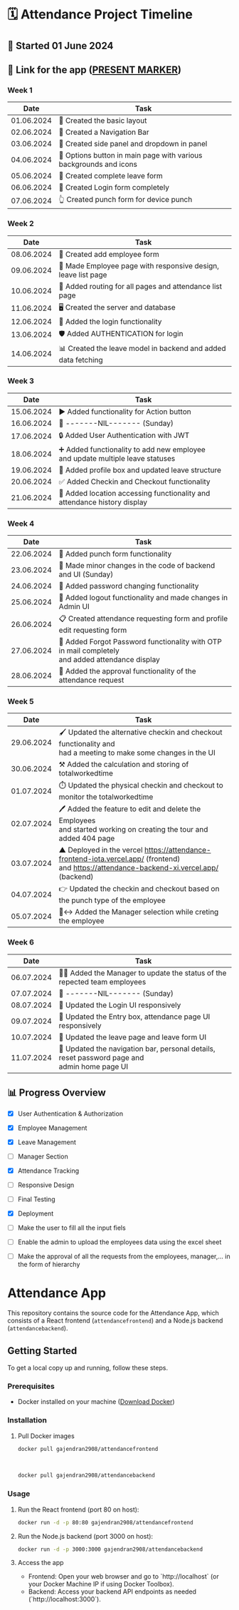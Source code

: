 <!-- 
# ATTENDANCE PROJECT STARTED AT JUNE 1

- 01.06.2024 -> Created the basic layout 
- 02.06.2024 -> Created a Navigation Bar
- 03.06.2024 -> Created side panel and the dropdown in panel
- 04.06.2024 -> Options button in main page with various background and icons 
- 05.06.2024 -> Created complete leave form 
- 06.06.2024 -> Created Login form completely 
- 07.06.2024 -> Created punch form for device punch 
- 08.06.2024 -> Created add employee form
- 09.06.2024 -> Made Employee page with responsive, leave list page 
- 10.06.2024 -> Added routing for all the pages and attendance list page
- 11.06.2024 -> Created the server and database 
- 12.06.2024 -> Added the login functionality
- 13.06.2024 -> Added AUTHENTICATION for login 
- 14.06.2024 -> Created the leave model in backend and added fetching of data
- 15.06.2024 -> Added functionality for Action button
- 16.06.2024 -> -------NIL-------(Sunday)
- 17.06.2024 -> Added User Authentication with JWT
- 18.06.2024 -> Added functionality to add new employee and added functionality to update status of multiple leave at a time
- 19.06.2024 -> Added profile box and update leave structure
- 20.06.2024 -> Added Checkin and Checkout functionality
- 21.06.2024 -> Added location accessing functionality and added attendance history display
- 22.06.2024 -> Added punch form functionality
- 23.06.2024 -> Made minor changes in the code (Sunday)
- 24.06.2024 -> Added password Changing functionality
- 25.06.2024 -> Added the logout functionality and made some changes in Admin UI
- 26.06.2024 -> Created the attendance requesting form and profile edit requesting form
- 27.06.2024 -> Added Forgot Password functionality with OTP in mail completely and added attendance display
- 28.06.2024 -> Added the approval functionality of the attendance request
- 29.06.2024 -> Updated the alternative checkin and checkout functionality and had a meeting to make some changes in the UI
- -->

# 🗓️ Attendance Project Timeline

## 📅 Started 01 June 2024

## 🔗 Link for the app ([PRESENT MARKER](https://attendance-frontend-iota.vercel.app/))

### Week 1
| Date       | Task                                                             |
| ---------- | ---------------------------------------------------------------- |
| 01.06.2024 | 🤝 Created the basic layout                                       |
| 02.06.2024 | 🧭 Created a Navigation Bar                                       |
| 03.06.2024 | 📑 Created side panel and dropdown in panel                       |
| 04.06.2024 | 🎨 Options button in main page with various backgrounds and icons |
| 05.06.2024 | 📝 Created complete leave form                                    |
| 06.06.2024 | 🔐 Created Login form completely                                  |
| 07.06.2024 | 👆 Created punch form for device punch                            |

### Week 2
| Date       | Task                                                         |
| ---------- | ------------------------------------------------------------ |
| 08.06.2024 | 👥 Created add employee form                                  |
| 09.06.2024 | 📱 Made Employee page with responsive design, leave list page |
| 10.06.2024 | 🔗 Added routing for all pages and attendance list page       |
| 11.06.2024 | 🖥️ Created the server and database                            |
| 12.06.2024 | 🔑 Added the login functionality                              |
| 13.06.2024 | 🛡️ Added AUTHENTICATION for login                             |
| 14.06.2024 | 📊 Created the leave model in backend and added data fetching |

### Week 3
| Date       | Task                                                                                |
| ---------- | ----------------------------------------------------------------------------------- |
| 15.06.2024 | ▶️ Added functionality for Action button                                             |
| 16.06.2024 | 🚫 -------NIL------- (Sunday)                                                        |
| 17.06.2024 | 🔒 Added User Authentication with JWT                                                |
| 18.06.2024 | ➕ Added functionality to add new employee <br /> and update multiple leave statuses |
| 19.06.2024 | 👤 Added profile box and updated leave structure                                     |
| 20.06.2024 | ✅ Added Checkin and Checkout functionality                                          |
| 21.06.2024 | 📍 Added location accessing functionality and attendance history display             |

### Week 4
| Date       | Task                                                                                                  |
| ---------- | ----------------------------------------------------------------------------------------------------- |
| 22.06.2024 | 👊 Added punch form functionality                                                                      |
| 23.06.2024 | 🔧 Made minor changes in the code of backend and UI (Sunday)                                           |
| 24.06.2024 | 🔑 Added password changing functionality                                                               |
| 25.06.2024 | 🚪 Added logout functionality and made changes in Admin UI                                             |
| 26.06.2024 | 📋 Created attendance requesting form and profile edit requesting form                                 |
| 27.06.2024 | 🔐 Added Forgot Password functionality with OTP in mail completely <br /> and added attendance display |
| 28.06.2024 | 📅 Added the approval functionality of the attendance request                                          |

### Week 5
| Date       | Task                                                                                                                                      |
| ---------- | ----------------------------------------------------------------------------------------------------------------------------------------- |
| 29.06.2024 | 🖌️ Updated the alternative checkin and checkout functionality and <br /> had a meeting to make some changes in the UI                      |
| 30.06.2024 | ⚒️ Added the calculation and storing of totalworkedtime                                                                                    |
| 01.07.2024 | ⏱️ Updated the physical checkin and checkout to monitor the totalworkedtime                                                                |
| 02.07.2024 | 🖊️ Added the feature to edit and delete the Employees <br /> and started working on creating the tour and added 404 page                   |
| 03.07.2024 | ▲  Deployed in the vercel https://attendance-frontend-iota.vercel.app/ (frontend) <br /> and https://attendance-backend-xi.vercel.app/ (backend) |
| 04.07.2024 | 👉 Updated the checkin and checkout based on the punch type of the employee                                                                |
| 05.07.2024 | 🙂‍↔️ Added the Manager selection while creting the employee                                                                                 |

### Week 6
| Date       | Task                                                                    |
| ---------- | ----------------------------------------------------------------------- |
| 06.07.2024 | 💁‍♂️ Added the Manager to update the status of the repected team employees |
| 07.07.2024 | 🚫 -------NIL------- (Sunday)                                            |
| 08.07.2024 | 🔑 Updated the Login UI responsively                                      |
| 09.07.2024 | 🤖 Updated the Entry box, attendance page UI responsively   |
| 10.07.2024 | 🎈 Updated the leave page and leave form UI   |
| 11.07.2024 | 🤳 Updated the navigation bar, personal details, reset password page and <br /> admin home page UI   |




## 📊 Progress Overview

 - [x] User Authentication & Authorization
 - [x] Employee Management
 - [x] Leave Management
 - [ ] Manager Section
 - [x] Attendance Tracking
 - [ ] Responsive Design
 - [ ] Final Testing
 - [x] Deployment
 - [ ] Make the user to fill all the input fiels
 - [ ] Enable the admin to upload the employees data using the excel sheet
 - [ ] Make the approval of all the requests from the employees, manager,... in the form of hierarchy





# Attendance App

This repository contains the source code for the Attendance App, which consists of a React frontend (`attendancefrontend`) and a Node.js backend (`attendancebackend`).

## Getting Started

To get a local copy up and running, follow these steps.

### Prerequisites

- Docker installed on your machine ([Download Docker](https://www.docker.com/get-started))

### Installation

<!-- 1. Clone the repo
   ```bash
   git clone https://github.com/gajendran2908/attendance-app.git
   cd attendance-app
   ``` -->

1. Pull Docker images
    <br />
   ```bash
   docker pull gajendran2908/attendancefrontend
   ```
   <br />
   
   ```bash
   docker pull gajendran2908/attendancebackend
   ```

### Usage

1. Run the React frontend (port 80 on host):
    <br />
   ```bash
   docker run -d -p 80:80 gajendran2908/attendancefrontend
   ```

2. Run the Node.js backend (port 3000 on host):
    <br />
   ```bash
   docker run -d -p 3000:3000 gajendran2908/attendancebackend
   ```

3. Access the app
   - Frontend: Open your web browser and go to \`http://localhost\` (or your Docker Machine IP if using Docker Toolbox).
   - Backend: Access your backend API endpoints as needed (\`http://localhost:3000\`).


